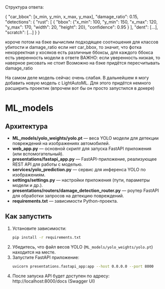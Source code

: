 Структура ответа:

{
  "car_bbox": [x_min, y_min, x_max, y_max],
  "damage_ratio": 0.15,
  "detections": {
    "rust": [
      {
        "bbox": {"x_min": 100, "y_min": 150, "x_max": 120, "y_max": 170, "width": 20, "height": 20},
        "confidence": 0.95
      }
    ],
    "dent": [...],
    "scratch": [...]
  }
}

короче потом на бэке вычислим подходящее соотношения для классов убитости и damage_ratio
если нет car_bbox, то значит, что фотка некорректная
у косяков есть различные ббоксы, для каждого ббокса есть уверенность модели в ответе
ВАЖНО: если уверенность низкая, то наверное рисовать не стоит
Возможно на бэке придётся пересчитывать damage_ratio

На самом деле модель сейчас очень слабая. В дальнейшем я могу добавить новую модель с LightAutoML.
Для этого придётся немного расширить проектик (впрочем вот бы он просто запустился в докере)

# ML_models

## Архитектура

- **ML_models/yolo_weights/yolo.pt** — веса YOLO модели для детекции повреждений на изображениях автомобилей.
- **web_app.py** — основной скрипт для запуска FastAPI приложения (или вспомогательный).
- **presentations/fastapi_app.py** — FastAPI-приложение, реализующее REST API для работы с моделью.
- **services/yolo_prediction.py** — сервис для инференса YOLO по изображениям.
- **settings/settings.py** — настройки приложения (пути, параметры модели и др.).
- **presentations/routers/damage_detection_router.py** — роутер FastAPI для обработки запросов на детекцию повреждений.
- **requirements.txt** — зависимости Python-проекта.

## Как запустить

1. Установите зависимости:
   ```bash
   pip install -r requirements.txt
   ```
2. Убедитесь, что файл весов YOLO (`ML_models/yolo_weights/yolo.pt`) находится на месте.
3. Запустите FastAPI приложение:
   ```bash
   uvicorn presentations.fastapi_app:app --host 0.0.0.0 --port 8000
   ```
4. После запуска API будет доступен по адресу:
   http://localhost:8000/docs (Swagger UI)